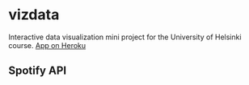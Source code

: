 # vizdata
Interactive data visualization mini project for the University of Helsinki course.
[App on Heroku](https://dataviz5832.herokuapp.com/)

## Spotify API

